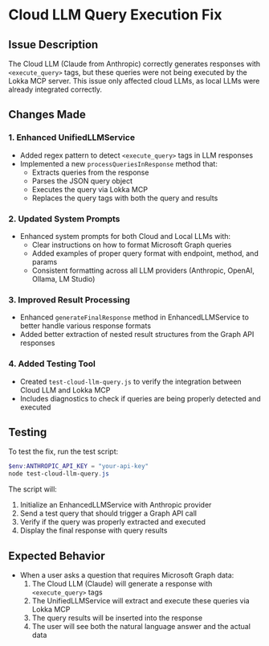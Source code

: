 # Cloud LLM Query Execution Fix

## Issue Description
The Cloud LLM (Claude from Anthropic) correctly generates responses with `<execute_query>` tags, but these queries were not being executed by the Lokka MCP server. This issue only affected cloud LLMs, as local LLMs were already integrated correctly.

## Changes Made

### 1. Enhanced UnifiedLLMService
- Added regex pattern to detect `<execute_query>` tags in LLM responses
- Implemented a new `processQueriesInResponse` method that:
  - Extracts queries from the response 
  - Parses the JSON query object
  - Executes the query via Lokka MCP
  - Replaces the query tags with both the query and results

### 2. Updated System Prompts
- Enhanced system prompts for both Cloud and Local LLMs with:
  - Clear instructions on how to format Microsoft Graph queries
  - Added examples of proper query format with endpoint, method, and params
  - Consistent formatting across all LLM providers (Anthropic, OpenAI, Ollama, LM Studio)

### 3. Improved Result Processing
- Enhanced `generateFinalResponse` method in EnhancedLLMService to better handle various response formats
- Added better extraction of nested result structures from the Graph API responses

### 4. Added Testing Tool
- Created `test-cloud-llm-query.js` to verify the integration between Cloud LLM and Lokka MCP
- Includes diagnostics to check if queries are being properly detected and executed

## Testing
To test the fix, run the test script:

```powershell
$env:ANTHROPIC_API_KEY = "your-api-key"
node test-cloud-llm-query.js
```

The script will:
1. Initialize an EnhancedLLMService with Anthropic provider
2. Send a test query that should trigger a Graph API call
3. Verify if the query was properly extracted and executed
4. Display the final response with query results

## Expected Behavior
- When a user asks a question that requires Microsoft Graph data:
  1. The Cloud LLM (Claude) will generate a response with `<execute_query>` tags
  2. The UnifiedLLMService will extract and execute these queries via Lokka MCP
  3. The query results will be inserted into the response
  4. The user will see both the natural language answer and the actual data
